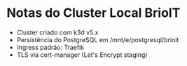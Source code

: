 # Notas do Cluster Local BrioIT

- Cluster criado com k3d v5.x
- Persistência do PostgreSQL em /mnt/e/postgresql/brioit
- Ingress padrão: Traefik
- TLS via cert-manager (Let's Encrypt staging)